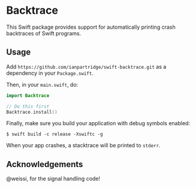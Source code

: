 # Backtrace

This Swift package provides support for automatically printing crash backtraces of Swift programs.

## Usage

Add `https://github.com/ianpartridge/swift-backtrace.git` as a dependency in your `Package.swift`.

Then, in your `main.swift`, do:

```swift
import Backtrace

// Do this first
Backtrace.install()
```

Finally, make sure you build your application with debug symbols enabled:

```
$ swift build -c release -Xswiftc -g
```

When your app crashes, a stacktrace will be printed to `stderr`.

## Acknowledgements

@weissi, for the signal handling code!
